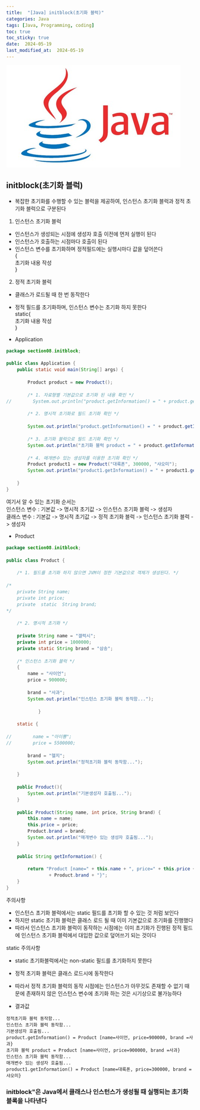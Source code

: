 ```yaml
---
title:  "[Java] initblock(초기화 블럭)" 
categories: Java
tags: [Java, Programming, coding]
toc: true
toc_sticky: true
date:  2024-05-19
last_modified_at:  2024-05-19
---
```


![java.png](/assets/images/java.png)

## initblock(초기화 블럭)
- 복잡한 초기화를 수행할 수 있는 블럭을 제공하여, 인스턴스 초기화 블럭과 정적 초기화 블럭으로 구분된다
1. 인스턴스 초기화 블럭
- 인스턴스가 생성되는 시점에 생성자 호출 이전에 먼저 실행이 된다
- 인스턴스가 호출하는 시점마다 호출이 된다
- 인스턴스 변수를 초기화하며 정적필드에는 실행시마다 값을 덮어쓴다<br>
{<br>
초기화 내용 작성<br>
}<br>
2. 정적 초기화 블럭
- 클래스가 로드될 때 한 번 동작한다
- 정적 필드를 초기화하며, 인스턴스 변수는 초기화 하지 못한다<br>
static{<br>
초기화 내용 작성<br>
}<br>

- Application

```java
package section08.initblock;

public class Application {
    public static void main(String[] args) {
   
        Product product = new Product();

        /* 1. 자료형별 기본값으로 초기화 된 내용 확인 */
//        System.out.println("product.getInformation() = " + product.getInformation());

        /* 2. 명시적 초기화로 필드 초기화 확인 */

        System.out.println("product.getInformation() = " + product.getInformation());

        /* 3. 초기화 블럭으로 필드 초기화 확인 */
        System.out.println("초기화 블럭 product = " + product.getInformation());

        /* 4. 매개변수 있는 생성자를 이용한 초기화 확인 */
        Product product1 = new Product("대륙폰", 300000, "샤오미");
        System.out.println("product1.getInformation() = " + product1.getInformation());
        
    }
}
```

여기서 알 수 있는 초기화 순서는<br>
인스턴스 변수 : 기본값 -> 명시적 초기값 -> 인스턴스 초기화 블럭 -> 생성자<br>
클래스 변수 : 기본값 -> 명시적 초기값 -> 정적 초기화 블럭 -> 인스턴스 초기화 블럭 -> 생성자

- Product

```java
package section08.initblock;

public class Product {

    /* 1. 필드를 초기화 하지 않으면 JVM이 정한 기본값으로 객체가 생성된다. */

/*
    private String name;
    private int price;
    private  static  String brand;
*/

    /* 2. 명시적 초기화 */

    private String name = "갤럭시";
    private int price = 1000000;
    private static String brand = "삼송";

    /* 인스턴스 초기화 블럭 */
    {
        name = "사이언";
        price = 900000;

        brand = "사과";
        System.out.println("인스턴스 초기화 블럭 동작함...");

            }

    static {

//        name = "아이뿅";
//        price = 5500000;

        brand = "헬지";
        System.out.println("정적초기화 블럭 동작함...");

    }

    public Product(){
        System.out.println("기본생성자 호출됨...");
    }

    public Product(String name, int price, String brand) {
        this.name = name;
        this.price = price;
        Product.brand = brand;
        System.out.println("매개변수 있는 생성자 호출됨...");
    }

    public String getInformation() {

        return "Product [name=" + this.name + ", price=" + this.price + ", brand ="
                + Product.brand + "}";
    }
}
```

주의사항
- 인스턴스 초기화 블럭에서는 static 필드를 초기화 할 수 있는 것 처럼 보인다
- 하지만 static 초기화 블럭은 클래스 로드 될 때 이미 기본값으로 초기화를 진행했다
- 따라서 인스턴스 초기화 블럭이 동작하는 시점에는 이미 초기화가 진행된 정적 필드에 인스턴스 초기화 블럭에서 대입한 값으로 덮어쓰기 되는 것이다

static 주의사항
- static 초기화블럭에서는 non-static 필드를 초기화하지 못한다
- 정적 초기화 블럭은 클래스 로드시에 동작한다
- 따라서 정적 초기화 블럭의 동작 시점에는 인스턴스가 아무것도 존재할 수 없기 때문에 존재하지 않은 인스턴스 변수에 초기화 하는 것은 시기상으로 불가능하다


- 결과값

```
정적초기화 블럭 동작함...
인스턴스 초기화 블럭 동작함...
기본생성자 호출됨...
product.getInformation() = Product [name=사이언, price=900000, brand =사과}
초기화 블럭 product = Product [name=사이언, price=900000, brand =사과}
인스턴스 초기화 블럭 동작함...
매개변수 있는 생성자 호출됨...
product1.getInformation() = Product [name=대륙폰, price=300000, brand =샤오미}
```

### initblock"은 Java에서 클래스나 인스턴스가 생성될 때 실행되는 초기화 블록을 나타낸다

